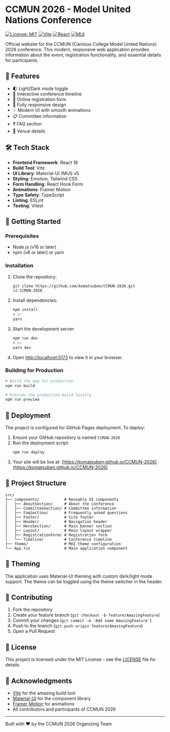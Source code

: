 # CCMUN 2026 - Model United Nations Conference

[![License: MIT](https://img.shields.io/badge/License-MIT-yellow.svg)](https://opensource.org/licenses/MIT)
[![Vite](https://img.shields.io/badge/vite-%23646CFF.svg?style=flat&logo=vite&logoColor=white)](https://vitejs.dev/)
[![React](https://img.shields.io/badge/react-%2320232a.svg?style=flat&logo=react&logoColor=%2361DAFB)](https://reactjs.org/)
[![MUI](https://img.shields.io/badge/MUI-%230081CB.svg?style=flat&logo=mui&logoColor=white)](https://mui.com/)

Official website for the CCMUN (Canisius College Model United Nations) 2026 conference. This modern, responsive web application provides information about the event, registration functionality, and essential details for participants.

## 🚀 Features

- 🌓 Light/Dark mode toggle
- 📅 Interactive conference timeline
- 📝 Online registration form
- 📱 Fully responsive design
- ✨ Modern UI with smooth animations
- 📋 Committee information
- ❓ FAQ section
- 📍 Venue details

## 🛠️ Tech Stack

- **Frontend Framework**: React 18
- **Build Tool**: Vite
- **UI Library**: Material-UI (MUI) v5
- **Styling**: Emotion, Tailwind CSS
- **Form Handling**: React Hook Form
- **Animations**: Framer Motion
- **Type Safety**: TypeScript
- **Linting**: ESLint
- **Testing**: Vitest

## 🚀 Getting Started

### Prerequisites

- Node.js (v16 or later)
- npm (v8 or later) or yarn

### Installation

1. Clone the repository:
   ```bash
   git clone https://github.com/komatsuben/CCMUN-2026.git
   cd CCMUN-2026
   ```

2. Install dependencies:
   ```bash
   npm install
   # or
   yarn
   ```

3. Start the development server:
   ```bash
   npm run dev
   # or
   yarn dev
   ```

4. Open [http://localhost:5173](http://localhost:5173) to view it in your browser.

### Building for Production

```bash
# Build the app for production
npm run build

# Preview the production build locally
npm run preview
```

## 🚀 Deployment

The project is configured for GitHub Pages deployment. To deploy:

1. Ensure your GitHub repository is named `CCMUN-2026`
2. Run the deployment script:
   ```bash
   npm run deploy
   ```
3. Your site will be live at: [https://komatsuben.github.io/CCMUN-2026](https://komatsuben.github.io/CCMUN-2026)

## 📂 Project Structure

```
src/
├── components/           # Reusable UI components
│   ├── AboutSection/     # About the conference
│   ├── CommitteeSection/ # Committee information
│   ├── FaqSection/       # Frequently asked questions
│   ├── Footer/           # Site footer
│   ├── Header/           # Navigation header
│   ├── HeroSection/      # Main banner section
│   ├── Layout/           # Main layout wrapper
│   ├── RegistrationForm/ # Registration form
│   └── Timeline/         # Conference timeline
├── theme/                # MUI theme configuration
└── App.tsx               # Main application component
```

## 🎨 Theming

The application uses Material-UI theming with custom dark/light mode support. The theme can be toggled using the theme switcher in the header.

## 🤝 Contributing

1. Fork the repository
2. Create your feature branch (`git checkout -b feature/AmazingFeature`)
3. Commit your changes (`git commit -m 'Add some AmazingFeature'`)
4. Push to the branch (`git push origin feature/AmazingFeature`)
5. Open a Pull Request

## 📝 License

This project is licensed under the MIT License - see the [LICENSE](LICENSE) file for details.

## 🙏 Acknowledgments

- [Vite](https://vitejs.dev/) for the amazing build tool
- [Material-UI](https://mui.com/) for the component library
- [Framer Motion](https://www.framer.com/motion/) for animations
- All contributors and participants of CCMUN 2026

---

Built with ❤️ by the CCMUN 2026 Organizing Team
